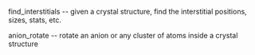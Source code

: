 find_interstitials -- given a crystal structure, find the interstitial positions, sizes, stats, etc.

anion_rotate -- rotate an anion or any cluster of atoms inside a crystal structure
